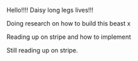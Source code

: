 Hello!!!! Daisy long legs lives!!!

Doing research on how to build this beast x

Reading up on stripe and how to implement

Still reading up on stripe.
